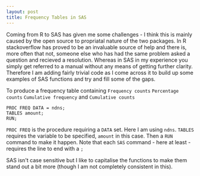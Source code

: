```yaml
---
layout: post
title: Frequency Tables in SAS
---
```


Coming from R to SAS has given me some challenges - I think this is mainly caused by the open source to propriatal nature of the two packages. In R stackoverflow has proved to be an invaluable source of help and there is, more often that not, someone else who has had the same problem asked a question and recieved a resolution. Whereas in SAS in my experience you simply get referred to a manual without any means of getting further clarity. Therefore I am adding fairly trivial code as I come across it to build up some examples of SAS functions and try and fill some of the gaps. 

To produce a frequency table containing `Frequency counts` `Percentage counts` `Cumulative frequency` and `Cumulative counts`

```
PROC FREQ DATA = ndns;
TABLES amount;
RUN;
```

`PROC FREQ` is the procedure requiring a `DATA` set. Here I am using `ndns`. `TABLES` requires the variable to be specified, `amount` in this case. Then a `RUN` command to make it happen. Note that each `SAS` command - here at least - requires the line to end with a `;`

SAS isn't case sensitive but I like to capitalise the functions to make them stand out a bit more (though I am not completely consistent in this). 
